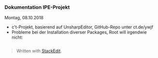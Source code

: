 ### Dokumentation IPE-Projekt

Montag, 08.10.2018
- c't-Projekt, basierend auf UnsharpEditor, GitHub-Repo unter ct.de/ywjf
- Probleme bei der Installation diverser Packages, Root will irgendwie nicht:

```

```

> Written with [StackEdit](https://stackedit.io/).
<!--stackedit_data:
eyJoaXN0b3J5IjpbNjk5MjM1NDcsNzMwOTk4MTE2XX0=
-->